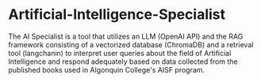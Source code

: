 # Artificial-Intelligence-Specialist
The AI Specialist is a tool that utilizes an LLM (OpenAI API) and the RAG framework consisting of a vectorized database (ChromaDB) and a retrieval tool (langchanin) to interpret user queries about the field of Artificial Intelligence and respond adequately based on data collected from the  published books used in Algonquin College's AISF program.
